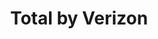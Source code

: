 ---
title: "Total by Verizon"
url: /houston/total-by-verizon-east-crosstimbers-street/
shop: mobile phone
---